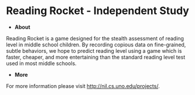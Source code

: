 # Reading Rocket - Independent Study

* **About**

Reading Rocket is a game designed for the stealth assessment of reading level in middle school children. By recording copious data on fine-grained, subtle behaviors, we hope to predict reading level using a game which is faster, cheaper, and more entertaining than the standard reading level test used in most middle schools.

* **More**

For more information please visit http://nil.cs.uno.edu/projects/.
